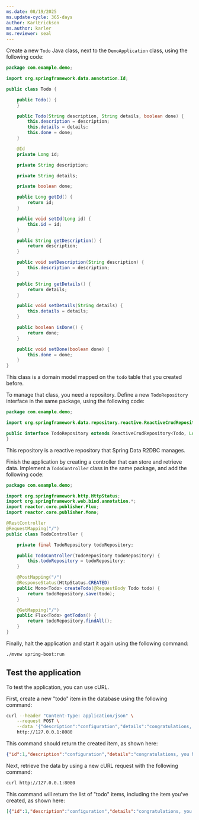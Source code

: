 ```yaml
---
ms.date: 08/19/2025
ms.update-cycle: 365-days
author: KarlErickson
ms.author: karler
ms.reviewer: seal
---
```


Create a new `Todo` Java class, next to the `DemoApplication` class, using the following code:

```java
package com.example.demo;

import org.springframework.data.annotation.Id;

public class Todo {

    public Todo() {
    }

    public Todo(String description, String details, boolean done) {
        this.description = description;
        this.details = details;
        this.done = done;
    }

    @Id
    private Long id;

    private String description;

    private String details;

    private boolean done;

    public Long getId() {
        return id;
    }

    public void setId(Long id) {
        this.id = id;
    }

    public String getDescription() {
        return description;
    }

    public void setDescription(String description) {
        this.description = description;
    }

    public String getDetails() {
        return details;
    }

    public void setDetails(String details) {
        this.details = details;
    }

    public boolean isDone() {
        return done;
    }

    public void setDone(boolean done) {
        this.done = done;
    }
}
```

This class is a domain model mapped on the `todo` table that you created before.

To manage that class, you need a repository. Define a new `TodoRepository` interface in the same package, using the following code:

```java
package com.example.demo;

import org.springframework.data.repository.reactive.ReactiveCrudRepository;

public interface TodoRepository extends ReactiveCrudRepository<Todo, Long> {
}
```

This repository is a reactive repository that Spring Data R2DBC manages.

Finish the application by creating a controller that can store and retrieve data. Implement a `TodoController` class in the same package, and add the following code:

```java
package com.example.demo;

import org.springframework.http.HttpStatus;
import org.springframework.web.bind.annotation.*;
import reactor.core.publisher.Flux;
import reactor.core.publisher.Mono;

@RestController
@RequestMapping("/")
public class TodoController {

    private final TodoRepository todoRepository;

    public TodoController(TodoRepository todoRepository) {
        this.todoRepository = todoRepository;
    }

    @PostMapping("/")
    @ResponseStatus(HttpStatus.CREATED)
    public Mono<Todo> createTodo(@RequestBody Todo todo) {
        return todoRepository.save(todo);
    }

    @GetMapping("/")
    public Flux<Todo> getTodos() {
        return todoRepository.findAll();
    }
}
```

Finally, halt the application and start it again using the following command:

```bash
./mvnw spring-boot:run
```

## Test the application

To test the application, you can use cURL.

First, create a new "todo" item in the database using the following command:

```bash
curl --header "Content-Type: application/json" \
    --request POST \
    --data '{"description":"configuration","details":"congratulations, you have set up R2DBC correctly!","done": "true"}' \
    http://127.0.0.1:8080
```

This command should return the created item, as shown here:

```json
{"id":1,"description":"configuration","details":"congratulations, you have set up R2DBC correctly!","done":true}
```

Next, retrieve the data by using a new cURL request with the following command:

```bash
curl http://127.0.0.1:8080
```

This command will return the list of "todo" items, including the item you've created, as shown here:

```json
[{"id":1,"description":"configuration","details":"congratulations, you have set up R2DBC correctly!","done":true}]
```
